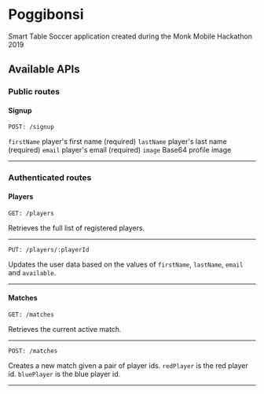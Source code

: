 # Poggibonsi
Smart Table Soccer application created during the Monk Mobile Hackathon 2019

## Available APIs
### Public routes


#### Signup
~~~~ 
POST: /signup 
~~~~
`firstName` player's first name (required)
`lastName` player's last name (required)
`email` player's email (required)
`image` Base64 profile image

---

### Authenticated routes

#### Players
~~~~ 
GET: /players 
~~~~

Retrieves the full list of registered players.

---

~~~~
PUT: /players/:playerId
~~~~

Updates the user data based on the values of `firstName`, `lastName`, `email` and `available`.

---

#### Matches
~~~~ 
GET: /matches 
~~~~
Retrieves the current active match.

---

~~~~ 
POST: /matches 
~~~~
Creates a new match given a pair of player ids.
`redPlayer` is the red player id.
`bluePlayer` is the blue player id.

---



